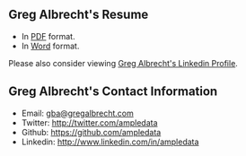 Greg Albrecht's Resume
---
* In [PDF](https://github.com/ampledata/resume/blob/develop/greg_albrecht_resume.pdf?raw=true) format.
* In [Word](https://github.com/ampledata/resume/blob/develop/greg_albrecht_resume.doc?raw=true) format.

Please also consider viewing [Greg Albrecht's Linkedin Profile](http://www.linkedin.com/in/ampledata).

Greg Albrecht's Contact Information
---
* Email: gba@gregalbrecht.com
* Twitter: http://twitter.com/ampledata
* Github: https://github.com/ampledata
* Linkedin: http://www.linkedin.com/in/ampledata
